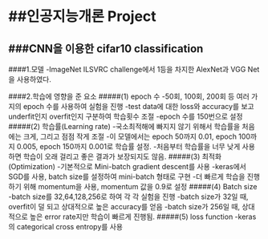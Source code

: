 ##인공지능개론 Project
=================
###CNN을 이용한 cifar10 classification
----------------------------------
####1.모델
    -ImageNet ILSVRC challenge에서 1등을 차지한 AlexNet과 VGG Net을 사용하였다.

####2.학습에 영향을 준 요소
  #####(1) epoch 수
      -50회, 100회, 200회 등 여러 가지의 epoch 수를 사용하여 실험을 진행
      -test data에 대한 loss와 accuracy를 보고 underfit인지 overfit인지 구분하여 학습횟수 조절
      -epoch 수를 150번으로 설정
  #####(2) 학습률(Learning rate)
      -국소최적해에 빠지지 않기 위해서 학습률을 처음에는 크게, 그리고 점점 작게 조절
      -이 모델에서는 epoch 50까지 0.01, epoch 100까지 0.005, epoch 150까지 0.001로 학습률 설정.
      -처음부터 학습률을 너무 낮게 사용하면 학습이 오래 걸리고 좋은 결과가 보장되지도 않음.
  #####(3) 최적화(Optimization)
      -기본적으로 Mini-batch gradient descent를 사용
      -keras에서 SGD를 사용, batch size를 설정하여 mini-batch 형태로 구현
      -더 빠르게 학습을 진행하기 위해 momentum을 사용, momentum 값을 0.9로 설정
  #####(4) Batch size
      -batch size를 32,64,128,256로 하여 각 각 실험을 진행
      -batch size가 32일 때, overfit이 덜 되고 상대적으로 높은 accuracy를 얻음
      -batch size가 256일 때, 상대적으로 높은 error rate지만 학습이 빠르게 진행됨.
  #####(5) loss function
      -keras의 categorical cross entropy를 사용
  
